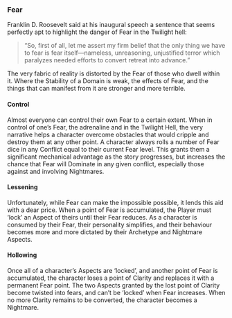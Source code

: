 ### Fear

Franklin D. Roosevelt said at his inaugural speech a sentence that seems perfectly apt to highlight the danger of Fear in the Twilight hell:

> “So, first of all, let me assert my firm belief that the only thing we have to fear is fear itself—nameless, unreasoning, unjustified terror which paralyzes needed efforts to convert retreat into advance.”

The very fabric of reality is distorted by the Fear of those who dwell within it. Where the Stability of a Domain is weak, the effects of Fear, and the things that can manifest from it are stronger and more terrible.

#### Control
Almost everyone can control their own Fear to a certain extent. When in control of one’s Fear, the adrenaline and in the Twilight Hell, the very narrative helps a character overcome obstacles that would cripple and destroy them at any other point. A character always rolls a number of Fear dice in any Conflict equal to their current Fear level. This grants them a significant mechanical advantage as the story progresses, but increases the chance that Fear will Dominate in any given conflict, especially those against and involving Nightmares.

#### Lessening
Unfortunately, while Fear can make the impossible possible, it lends this aid with a dear price. When a point of Fear is accumulated, the Player must ‘lock’ an Aspect of theirs until their Fear reduces. As a character is consumed by their Fear, their personality simplifies, and their behaviour becomes more and more dictated by their Archetype and Nightmare Aspects.

#### Hollowing
Once all of a character’s Aspects are ‘locked’, and another point of Fear is accumulated, the character loses a point of Clarity and replaces it with a permanent Fear point. The two Aspects granted by the lost point of Clarity become twisted into fears, and can’t be ‘locked’ when Fear increases. When no more Clarity remains to be converted, the character becomes a Nightmare.
